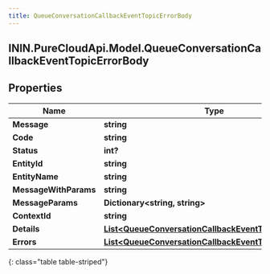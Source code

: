 ```yaml
---
title: QueueConversationCallbackEventTopicErrorBody
---
```

## ININ.PureCloudApi.Model.QueueConversationCallbackEventTopicErrorBody

## Properties

|Name | Type | Description | Notes|
|------------ | ------------- | ------------- | -------------|
| **Message** | **string** |  | [optional] |
| **Code** | **string** |  | [optional] |
| **Status** | **int?** |  | [optional] |
| **EntityId** | **string** |  | [optional] |
| **EntityName** | **string** |  | [optional] |
| **MessageWithParams** | **string** |  | [optional] |
| **MessageParams** | **Dictionary&lt;string, string&gt;** |  | [optional] |
| **ContextId** | **string** |  | [optional] |
| **Details** | [**List&lt;QueueConversationCallbackEventTopicDetail&gt;**](QueueConversationCallbackEventTopicDetail.html) |  | [optional] |
| **Errors** | [**List&lt;QueueConversationCallbackEventTopicErrorBody&gt;**](QueueConversationCallbackEventTopicErrorBody.html) |  | [optional] |
{: class="table table-striped"}


